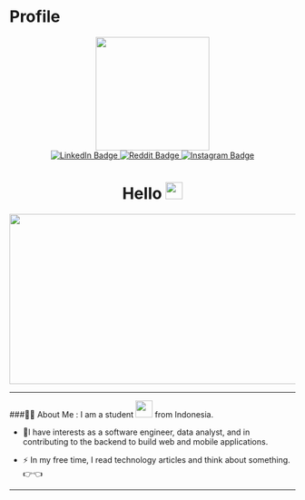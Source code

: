 # Profile
<div id="header" align="center">
  <img src="https://media.giphy.com/media/Q2T7BXRiDFPJcPoA7Z/giphy.gif" width="200"/>
</div>
<div id="badges" align="center">
  <a href="https://www.linkedin.com/in/m-hanif-pratama-117919221/">
    <img src="https://img.shields.io/badge/LinkedIn-blue?style=for-the-badge&logo=linkedin&logoColor=white" alt="LinkedIn Badge"/>
  </a>
  <a href="https://www.reddit.com/u/LeleTerbang">
    <img src="https://img.shields.io/badge/Reddit-orange?style=for-the-badge&logo=reddit&logoColor=white" alt="Reddit Badge"/>
  </a>
  <a href="https://www.instagram.com/mhanif_pratama/">
    <img src="https://img.shields.io/badge/Instagram-E4405F?style=for-the-badge&logo=instagram&logoColor=white" alt="Instagram Badge"/>
  </a>
</div>
<div id="viewed" align="center">
  <img src="https://komarev.com/ghpvc/?username=MHanifPratama&style=flat-square&color=blue" alt=""/>
</div>

<h1 align="center">
  Hello
  <img src="https://media.giphy.com/media/hvRJCLFzcasrR4ia7z/giphy.gif" width="30px"/>
</h1>

<div align="center">
  <img src="https://media.giphy.com/media/Ws6T5PN7wHv3cY8xy8/giphy.gif" width="600" height="300"/>
 </div>
 
 ---
###:man_technologist: About Me : 
I am a student <img src="https://media.giphy.com/media/WUlplcMpOCEmTGBtBW/giphy.gif" width="30"> from Indonesia.
- :telescope:I have interests as a software engineer, data analyst, and in contributing to the backend to build web and mobile applications.

- :zap: In my free time, I read technology articles and think about something. :point_right::point_left: 

---
